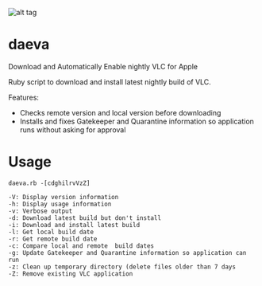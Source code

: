 ![alt tag](https://raw.githubusercontent.com/richardatlateralblast/daeva/master/Daevas.jpg)

daeva
=====

Download and Automatically Enable nightly VLC for Apple

Ruby script to download and install latest nightly build of VLC.

Features:

- Checks remote version and local version before downloading
- Installs and fixes Gatekeeper and Quarantine information so application runs without asking for approval

Usage
=====

```
daeva.rb -[cdghilrvVzZ]

-V: Display version information
-h: Display usage information
-v: Verbose output
-d: Download latest build but don't install
-i: Download and install latest build
-l: Get local build date
-r: Get remote build date
-c: Compare local and remote  build dates
-g: Update Gatekeeper and Quarantine information so application can run
-z: Clean up temporary directory (delete files older than 7 days
-Z: Remove existing VLC application
```
